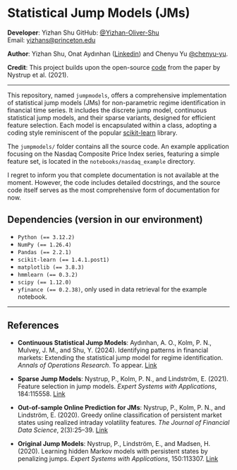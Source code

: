 # Statistical Jump Models (JMs)

**Developer**: Yizhan Shu
GitHub: [@Yizhan-Oliver-Shu](https://github.com/Yizhan-Oliver-Shu)  
Email: yizhans@princeton.edu

**Author**: Yizhan Shu, Onat Aydınhan ([Linkedin](https://www.linkedin.com/in/af%C5%9Far-onat-ayd%C4%B1nhan-ph-d-940ba7142/)) and Chenyu Yu [@chenyu-yu](https://github.com/chenyu-yu).

**Credit**: This project builds upon the open-source [code](https://www.sciencedirect.com/science/article/pii/S0957417421009647#appSB) from the paper by Nystrup et al. (2021).

---

This repository, named `jumpmodels`, offers a comprehensive implementation of statistical jump models (JMs) for non-parametric regime identification in financial time series. It includes the discrete jump model, continuous statistical jump models, and their sparse variants, designed for efficient feature selection. Each model is encapsulated within a class, adopting a coding style reminiscent of the popular [scikit-learn](https://github.com/scikit-learn/scikit-learn) library.

The `jumpmodels/` folder contains all the source code.  An example application focusing on the Nasdaq Composite Price Index series, featuring a simple feature set, is located in the `notebooks/nasdaq_example` directory.

I regret to inform you that complete documentation is not available at the moment. However, the code includes detailed docstrings, and the source code itself serves as the most comprehensive form of documentation for now.


## Dependencies (version in our environment)

- `Python (== 3.12.2)`
- `NumPy (== 1.26.4)` 
- `Pandas (== 2.2.1)`
- `scikit-learn (== 1.4.1.post1)`
- `matplotlib (== 3.8.3)`
- `hmmlearn (== 0.3.2)`
- `scipy (== 1.12.0)`
- `yfinance (== 0.2.38)`, only used in data retrieval for the example notebook.


---

## References

- **Continuous Statistical Jump Models**: Aydınhan, A. O., Kolm, P. N., Mulvey, J. M., and Shu, Y. (2024). Identifying patterns in financial markets: Extending the statistical jump model for regime identification. *Annals of Operations Research*. To appear. [Link](https://papers.ssrn.com/abstract=4556048)

- **Sparse Jump Models**: Nystrup, P., Kolm, P. N., and Lindström, E. (2021). Feature selection in jump models.  *Expert Systems with Applications*, 184:115558.  [Link](https://www.sciencedirect.com/science/article/pii/S0957417421009647)

- **Out-of-sample Online Prediction for JMs**:  Nystrup, P., Kolm, P. N., and Lindström, E. (2020). Greedy online classification of persistent market states using realized intraday volatility features. *The Journal of Financial Data Science*, 2(3):25–39. [Link](https://www.pm-research.com/content/iijjfds/2/3/25)

- **Original Jump Models**: Nystrup, P., Lindström, E., and Madsen, H. (2020). Learning hidden Markov models with persistent states by penalizing jumps. *Expert Systems with Applications*, 150:113307. [Link](https://www.sciencedirect.com/science/article/abs/pii/S0957417420301329)
